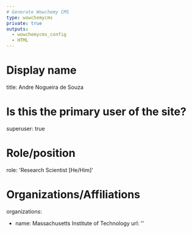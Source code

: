 ```yaml
---
# Generate Wowchemy CMS
type: wowchemycms
private: true
outputs:
  - wowchemycms_config
  - HTML
---
```

# Display name
title: Andre Nogueira de Souza

# Is this the primary user of the site?
superuser: true

# Role/position
role: 'Research Scientist [He/Him]'

# Organizations/Affiliations
organizations:
  - name: Massachusetts Institute of Technology
    url: ''
